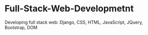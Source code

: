 # Full-Stack-Web-Developmetnt
Developing full stack web: Django, CSS, HTML, JavaScript, JQuery, Bootstrap, DOM
